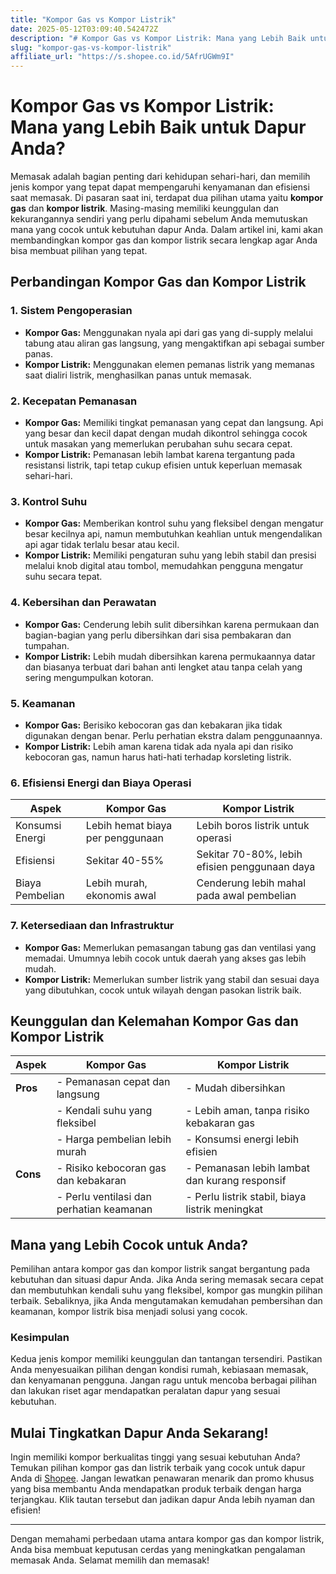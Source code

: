 ```yaml
---
title: "Kompor Gas vs Kompor Listrik"
date: 2025-05-12T03:09:40.542472Z
description: "# Kompor Gas vs Kompor Listrik: Mana yang Lebih Baik untuk Dapur Anda?..."
slug: "kompor-gas-vs-kompor-listrik"
affiliate_url: "https://s.shopee.co.id/5AfrUGWm9I"
---
```

# Kompor Gas vs Kompor Listrik: Mana yang Lebih Baik untuk Dapur Anda?

Memasak adalah bagian penting dari kehidupan sehari-hari, dan memilih jenis kompor yang tepat dapat mempengaruhi kenyamanan dan efisiensi saat memasak. Di pasaran saat ini, terdapat dua pilihan utama yaitu **kompor gas** dan **kompor listrik**. Masing-masing memiliki keunggulan dan kekurangannya sendiri yang perlu dipahami sebelum Anda memutuskan mana yang cocok untuk kebutuhan dapur Anda. Dalam artikel ini, kami akan membandingkan kompor gas dan kompor listrik secara lengkap agar Anda bisa membuat pilihan yang tepat.

## Perbandingan Kompor Gas dan Kompor Listrik

### 1. Sistem Pengoperasian
- **Kompor Gas:** Menggunakan nyala api dari gas yang di-supply melalui tabung atau aliran gas langsung, yang mengaktifkan api sebagai sumber panas.
- **Kompor Listrik:** Menggunakan elemen pemanas listrik yang memanas saat dialiri listrik, menghasilkan panas untuk memasak.

### 2. Kecepatan Pemanasan
- **Kompor Gas:** Memiliki tingkat pemanasan yang cepat dan langsung. Api yang besar dan kecil dapat dengan mudah dikontrol sehingga cocok untuk masakan yang memerlukan perubahan suhu secara cepat.
- **Kompor Listrik:** Pemanasan lebih lambat karena tergantung pada resistansi listrik, tapi tetap cukup efisien untuk keperluan memasak sehari-hari.

### 3. Kontrol Suhu
- **Kompor Gas:** Memberikan kontrol suhu yang fleksibel dengan mengatur besar kecilnya api, namun membutuhkan keahlian untuk mengendalikan api agar tidak terlalu besar atau kecil.
- **Kompor Listrik:** Memiliki pengaturan suhu yang lebih stabil dan presisi melalui knob digital atau tombol, memudahkan pengguna mengatur suhu secara tepat.

### 4. Kebersihan dan Perawatan
- **Kompor Gas:** Cenderung lebih sulit dibersihkan karena permukaan dan bagian-bagian yang perlu dibersihkan dari sisa pembakaran dan tumpahan.
- **Kompor Listrik:** Lebih mudah dibersihkan karena permukaannya datar dan biasanya terbuat dari bahan anti lengket atau tanpa celah yang sering mengumpulkan kotoran.

### 5. Keamanan
- **Kompor Gas:** Berisiko kebocoran gas dan kebakaran jika tidak digunakan dengan benar. Perlu perhatian ekstra dalam penggunaannya.
- **Kompor Listrik:** Lebih aman karena tidak ada nyala api dan risiko kebocoran gas, namun harus hati-hati terhadap korsleting listrik.

### 6. Efisiensi Energi dan Biaya Operasi
| Aspek                  | Kompor Gas                                   | Kompor Listrik                               |
|------------------------|----------------------------------------------|----------------------------------------------|
| Konsumsi Energi       | Lebih hemat biaya per penggunaan            | Lebih boros listrik untuk operasi         |
| Efisiensi             | Sekitar 40-55%                              | Sekitar 70-80%, lebih efisien penggunaan daya |
| Biaya Pembelian       | Lebih murah, ekonomis awal                  | Cenderung lebih mahal pada awal pembelian |

### 7. Ketersediaan dan Infrastruktur
- **Kompor Gas:** Memerlukan pemasangan tabung gas dan ventilasi yang memadai. Umumnya lebih cocok untuk daerah yang akses gas lebih mudah.
- **Kompor Listrik:** Memerlukan sumber listrik yang stabil dan sesuai daya yang dibutuhkan, cocok untuk wilayah dengan pasokan listrik baik.

## Keunggulan dan Kelemahan Kompor Gas dan Kompor Listrik

| Aspek                | Kompor Gas                                         | Kompor Listrik                                   |
|---------------------|-----------------------------------------------------|--------------------------------------------------|
| **Pros**           | - Pemanasan cepat dan langsung                     | - Mudah dibersihkan                              |
|                     | - Kendali suhu yang fleksibel                        | - Lebih aman, tanpa risiko kebakaran gas      |
|                     | - Harga pembelian lebih murah                       | - Konsumsi energi lebih efisien                |
| **Cons**           | - Risiko kebocoran gas dan kebakaran               | - Pemanasan lebih lambat dan kurang responsif |
|                     | - Perlu ventilasi dan perhatian keamanan          | - Perlu listrik stabil, biaya listrik meningkat |

## Mana yang Lebih Cocok untuk Anda?

Pemilihan antara kompor gas dan kompor listrik sangat bergantung pada kebutuhan dan situasi dapur Anda. Jika Anda sering memasak secara cepat dan membutuhkan kendali suhu yang fleksibel, kompor gas mungkin pilihan terbaik. Sebaliknya, jika Anda mengutamakan kemudahan pembersihan dan keamanan, kompor listrik bisa menjadi solusi yang cocok.

### Kesimpulan
Kedua jenis kompor memiliki keunggulan dan tantangan tersendiri. Pastikan Anda menyesuaikan pilihan dengan kondisi rumah, kebiasaan memasak, dan kenyamanan pengguna. Jangan ragu untuk mencoba berbagai pilihan dan lakukan riset agar mendapatkan peralatan dapur yang sesuai kebutuhan.

## Mulai Tingkatkan Dapur Anda Sekarang!

Ingin memiliki kompor berkualitas tinggi yang sesuai kebutuhan Anda? Temukan pilihan kompor gas dan listrik terbaik yang cocok untuk dapur Anda di [Shopee](https://s.shopee.co.id/5AfrUGWm9I). Jangan lewatkan penawaran menarik dan promo khusus yang bisa membantu Anda mendapatkan produk terbaik dengan harga terjangkau. Klik tautan tersebut dan jadikan dapur Anda lebih nyaman dan efisien!

---

Dengan memahami perbedaan utama antara kompor gas dan kompor listrik, Anda bisa membuat keputusan cerdas yang meningkatkan pengalaman memasak Anda. Selamat memilih dan memasak!